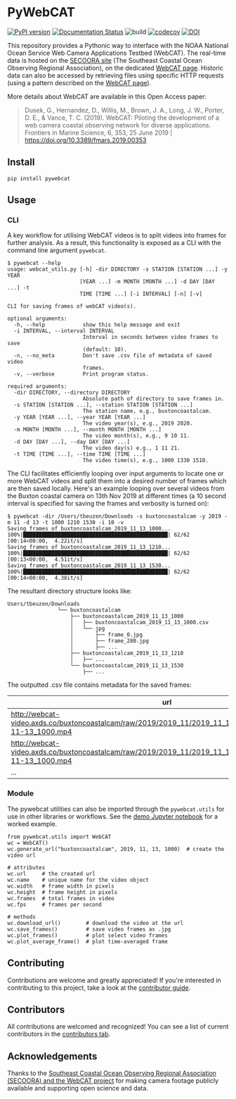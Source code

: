 # PyWebCAT

[![PyPI version](https://badge.fury.io/py/pywebcat.svg)](https://badge.fury.io/py/pywebcat)
[![Documentation Status](https://readthedocs.org/projects/pywebcat/badge/?version=latest)](https://pywebcat.readthedocs.io/en/latest/?badge=latest)
![build](https://github.com/UNCG-DAISY/PyWebCAT/workflows/build/badge.svg?branch=master)
[![codecov](https://codecov.io/gh/UNCG-DAISY/PyWebCAT/branch/master/graph/badge.svg)](https://codecov.io/gh/UNCG-DAISY/PyWebCAT)
[![DOI](https://zenodo.org/badge/268162661.svg)](https://zenodo.org/badge/latestdoi/268162661)

This repository provides a Pythonic way to interface with the NOAA National Ocean Service Web Camera Applications 
Testbed (WebCAT). The real-time data is hosted on the [SECOORA site](https://secoora.org) 
(The Southeast Coastal Ocean Observing Regional Association), on the dedicated [WebCAT page](https://secoora.org/webcat/).
Historic data can also be accessed by retrieving files using specific HTTP requests (using a pattern described on the 
[WebCAT page](https://secoora.org/webcat/)). 

More details about WebCAT are available in this Open Access paper:

>Dusek, G., Hernandez, D., Willis, M., Brown, J. A., Long, J. W., Porter, D. E., & Vance, T. C. (2019). WebCAT: Piloting the development of a web camera coastal observing network for diverse applications. Frontiers in Marine Science, 6, 353, 25 June 2019 | https://doi.org/10.3389/fmars.2019.00353

## Install

```{sh}
pip install pywebcat
```

## Usage

### CLI

A key workflow for utilising WebCAT videos is to split videos into frames for further analysis. As a result, this functionality is exposed as a CLI with the command line argument `pywebcat`.

```{sh}
$ pywebcat --help
usage: webcat_utils.py [-h] -dir DIRECTORY -s STATION [STATION ...] -y YEAR
                       [YEAR ...] -m MONTH [MONTH ...] -d DAY [DAY ...] -t
                       TIME [TIME ...] [-i INTERVAL] [-n] [-v]

CLI for saving frames of webCAT video(s).

optional arguments:
  -h, --help            show this help message and exit
  -i INTERVAL, --interval INTERVAL
                        Interval in seconds between video frames to save
                        (default: 10).
  -n, --no_meta         Don't save .csv file of metadata of saved video
                        frames.
  -v, --verbose         Print program status.

required arguments:
  -dir DIRECTORY, --directory DIRECTORY
                        Absolute path of directory to save frames in.
  -s STATION [STATION ...], --station STATION [STATION ...]
                        The station name, e.g., buxtoncoastalcam.
  -y YEAR [YEAR ...], --year YEAR [YEAR ...]
                        The video year(s), e.g., 2019 2020.
  -m MONTH [MONTH ...], --month MONTH [MONTH ...]
                        The video month(s), e.g., 9 10 11.
  -d DAY [DAY ...], --day DAY [DAY ...]
                        The video day(s) e.g., 1 11 21.
  -t TIME [TIME ...], --time TIME [TIME ...]
                        The video time(s), e.g., 1000 1330 1510.
```

The CLI facilitates efficiently looping over input arguments to locate one or more WebCAT videos and split them into a desired number of frames which are then saved locally. Here's an example looping over several videos from the Buxton coastal camera on 13th Nov 2019 at different times (a 10 second interval is specified for saving the frames and verbosity is turned on):

```{sh}
$ pywebcat -dir /Users/tbeuzen/Downloads -s buxtoncoastalcam -y 2019 -m 11 -d 13 -t 1000 1210 1530 -i 10 -v
Saving frames of buxtoncoastalcam_2019_11_13_1000...
100%|██████████████████████████████████████████████| 62/62 [00:14<00:00,  4.22it/s]
Saving frames of buxtoncoastalcam_2019_11_13_1210...
100%|██████████████████████████████████████████████| 62/62 [00:13<00:00,  4.51it/s]
Saving frames of buxtoncoastalcam_2019_11_13_1530...
100%|██████████████████████████████████████████████| 62/62 [00:14<00:00,  4.38it/s]
```

The resultant directory structure looks like:

```{sh}
Users/tbeuzen/Downloads
                └── buxtoncoastalcam
                    ├── buxtoncoastalcam_2019_11_13_1000
                    │   ├── buxtoncoastalcam_2019_11_13_1000.csv
                    │   └── jpg
                    │       ├── frame_0.jpg
                    │       ├── frame_280.jpg
                    │       ├── ...
                    ├── buxtoncoastalcam_2019_11_13_1210
                    │   ├── ...
                    └── buxtoncoastalcam_2019_11_13_1530
                        ├── ...
```

The outputted .csv file contains metadata for the saved frames:

| url        | name           | frame  | path|
| ------------- |-------------| -----|---|
|http://webcat-video.axds.co/buxtoncoastalcam/raw/2019/2019_11/2019_11_13/buxtoncoastalcam.2019-11-13_1000.mp4|buxtoncoastalcam_2019_11_13_1000|0|/Users/tbeuzen/Downloads/buxtoncoastalcam/buxtoncoastalcam_2019_11_13_1000/jpg/frame_0.jpg|
|http://webcat-video.axds.co/buxtoncoastalcam/raw/2019/2019_11/2019_11_13/buxtoncoastalcam.2019-11-13_1000.mp4|buxtoncoastalcam_2019_11_13_1000|280|/Users/tbeuzen/Downloads/buxtoncoastalcam/buxtoncoastalcam_2019_11_13_1000/jpg/frame_280.jpg|
|...|...|...|...|

### Module

The pywebcat utilities can also be imported through the `pywebcat.utils` for use in other libraries or workflows. See the [demo Jupyter notebook](notebooks/pywebcat_demo.ipynb) for a worked example.

```{python}
from pywebcat.utils import WebCAT
wc = WebCAT()
wc.generate_url("buxtoncoastalcam", 2019, 11, 13, 1000)  # create the video url

# attributes
wc.url     # the created url
wc.name    # unique name for the video object
wc.width   # frame width in pixels
wc.height  # frame height in pixels
wc.frames  # total frames in video
wc.fps     # frames per second

# methods
wc.download_url()        # download the video at the url
wc.save_frames()         # save video frames as .jpg
wc.plot_frames()         # plot select video frames
wc.plot_average_frame()  # plot time-averaged frame
```

## Contributing

Contributions are welcome and greatly appreciated! If you're interested in contributing to this project, take a look at the [contributor guide](docs/contributing.rst).

## Contributors

All contributions are welcomed and recognized! You can see a list of current contributors in the [contributors tab](https://github.com/UNCG-DAISY/pywebcat/graphs/contributors).

## Acknowledgements

Thanks to the [Southeast Coastal Ocean Observing Regional Association (SECOORA) and the WebCAT project](https://secoora.org/webcat/) for making camera footage publicly available and supporting open science and data.
